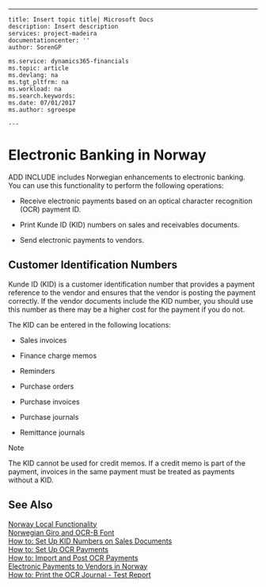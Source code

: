 ---
    title: Insert topic title| Microsoft Docs
    description: Insert description
    services: project-madeira
    documentationcenter: ''
    author: SorenGP

    ms.service: dynamics365-financials
    ms.topic: article
    ms.devlang: na
    ms.tgt_pltfrm: na
    ms.workload: na
    ms.search.keywords:
    ms.date: 07/01/2017
    ms.author: sgroespe

    ---
# Electronic Banking in Norway
ADD INCLUDE<!--[!INCLUDE[navnow](../../ApplicationDesign/includes/navnow_md.md)]--> includes Norwegian enhancements to electronic banking. You can use this functionality to perform the following operations:  
  
-   Receive electronic payments based on an optical character recognition \(OCR\) payment ID.  
  
-   Print Kunde ID \(KID\) numbers on sales and receivables documents.  
  
-   Send electronic payments to vendors.  
  
## Customer Identification Numbers  
 Kunde ID \(KID\) is a customer identification number that provides a payment reference to the vendor and ensures that the vendor is posting the payment correctly. If the vendor documents include the KID number, you should use this number as there may be a higher cost for the payment if you do not.  
  
 The KID can be entered in the following locations:  
  
-   Sales invoices  
  
-   Finance charge memos  
  
-   Reminders  
  
-   Purchase orders  
  
-   Purchase invoices  
  
-   Purchase journals  
  
-   Remittance journals  
  
> [!NOTE]  
>  The KID cannot be used for credit memos. If a credit memo is part of the payment, invoices in the same payment must be treated as payments without a KID.  
  
## See Also  
 [Norway Local Functionality](../../LocalFunctionalityForMicrosoftDynamicsNav2016/Norway/norway-local-functionality.md)   
 [Norwegian Giro and OCR\-B Font](../../LocalFunctionalityForMicrosoftDynamicsNav2016/Norway/norwegian-giro-and-ocr-b-font.md)   
 [How to: Set Up KID Numbers on Sales Documents](../../LocalFunctionalityForMicrosoftDynamicsNav2016/Norway/how-to-set-up-kid-numbers-on-sales-documents.md)   
 [How to: Set Up OCR Payments](../../LocalFunctionalityForMicrosoftDynamicsNav2016/Norway/how-to-set-up-ocr-payments.md)   
 [How to: Import and Post OCR Payments](../../LocalFunctionalityForMicrosoftDynamicsNav2016/Norway/how-to-import-and-post-ocr-payments.md)   
 [Electronic Payments to Vendors in Norway](../../LocalFunctionalityForMicrosoftDynamicsNav2016/Norway/electronic-payments-to-vendors-in-norway.md)   
 [How to: Print the OCR Journal \- Test Report](../../LocalFunctionalityForMicrosoftDynamicsNav2016/Norway/how-to-print-the-ocr-journal-test-report.md)